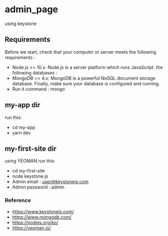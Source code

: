 # admin_page
using keystone

## Requirements
Before we start, check that your computer or server meets the following requirements :
- Node.js >= 10.x: Node.js is a server platform which runs JavaScript.
the following databases :
- MongoDB >= 4.x: MongoDB is a powerful NoSQL document storage database.
Finally, make sure your database is configured and running.
- Run it command : mongo

## my-app dir
run this: 
- cd my-app
- yarn dev

## my-first-site dir
using YEOMAN
run this:
- cd my-first-site
- node keystone.js
- Admin email : user@keystonejs.com
- Admin password : admin
### Reference
- https://www.keystonejs.com/
- https://www.mongodb.com/
- https://nodejs.org/ko/
- https://yeoman.io/
